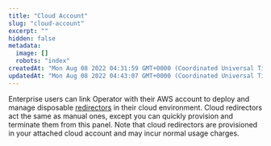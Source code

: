 ```yaml
---
title: "Cloud Account"
slug: "cloud-account"
excerpt: ""
hidden: false
metadata: 
  image: []
  robots: "index"
createdAt: "Mon Aug 08 2022 04:31:59 GMT+0000 (Coordinated Universal Time)"
updatedAt: "Mon Aug 08 2022 04:43:07 GMT+0000 (Coordinated Universal Time)"
---
```

Enterprise users can link Operator with their AWS account to deploy and manage disposable [redirectors](doc:redirector)  in their cloud environment. Cloud redirectors act the same as manual ones, except you can quickly provision and terminate them from this panel. Note that cloud redirectors are provisioned in your attached cloud account and may incur normal usage charges.
